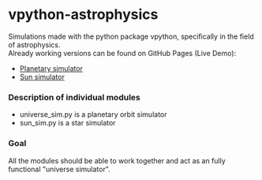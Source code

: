 # vpython-astrophysics
Simulations made with the python package vpython, specifically in the field of astrophysics.<br>
Already working versions can be found on GitHub Pages (Live Demo):
- [Planetary simulator](https://larsfriese.github.io/vpython-astrophysics/web_builds/planetary.html)
- [Sun simulator](https://larsfriese.github.io/vpython-astrophysics/web_builds/sun.html)

### Description of individual modules

- universe_sim.py is a planetary orbit simulator
- sun_sim.py is a star simulator

### Goal

All the modules should be able to work together and act as an fully functional "universe simulator".
